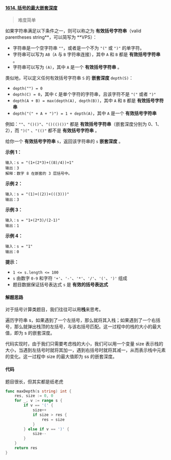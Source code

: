 #### [1614. 括号的最大嵌套深度](https://leetcode-cn.com/problems/maximum-nesting-depth-of-the-parentheses/)

> 难度简单

如果字符串满足以下条件之一，则可以称之为 **有效括号字符串**（valid parentheses string**，可以简写为 **VPS）：

- 字符串是一个空字符串 `""`，或者是一个不为 `"("` 或 `")"` 的单字符。
- 字符串可以写为 `AB`（`A` 与 `B` 字符串连接），其中 `A` 和 `B` 都是 **有效括号字符串** 。
- 字符串可以写为 `(A)`，其中 `A` 是一个 **有效括号字符串** 。

类似地，可以定义任何有效括号字符串 `S` 的 **嵌套深度** `depth(S)`：

- `depth("") = 0`
- `depth(C) = 0`，其中 `C` 是单个字符的字符串，且该字符不是 `"("` 或者 `")"`
- `depth(A + B) = max(depth(A), depth(B))`，其中 `A` 和 `B` 都是 **有效括号字符串**
- `depth("(" + A + ")") = 1 + depth(A)`，其中 `A` 是一个 **有效括号字符串**

例如：`""`、`"()()"`、`"()(()())"` 都是 **有效括号字符串**（嵌套深度分别为 0、1、2），而 `")("` 、`"(()"` 都不是 **有效括号字符串** 。

给你一个 **有效括号字符串** `s`，返回该字符串的 `s` **嵌套深度** 。

**示例 1：**

```
输入：s = "(1+(2*3)+((8)/4))+1"
输出：3
解释：数字 8 在嵌套的 3 层括号中。
```

**示例 2：**

```
输入：s = "(1)+((2))+(((3)))"
输出：3
```

**示例 3：**

```
输入：s = "1+(2*3)/(2-1)"
输出：1
```

**示例 4：**

```
输入：s = "1"
输出：0
```

**提示：**

- `1 <= s.length <= 100`
- `s` 由数字 `0-9` 和字符 `'+'`、`'-'`、`'*'`、`'/'`、`'('`、`')'` 组成
- 题目数据保证括号表达式 `s` 是 **有效的括号表达式**

#### 解题思路

对于括号计算类题目，我们往往可以用**栈**来思考。

遍历字符串 s，如果遇到了一个左括号，那么就将其入栈；如果遇到了一个右括号，那么就弹出栈顶的左括号，与该右括号匹配。这一过程中的栈的大小的最大值，即为 s 的嵌套深度。

代码实现时，由于我们只需要考虑栈的大小，我们可以用一个变量 size 表示栈的大小，当遇到左括号时就将其加一，遇到右括号时就将其减一，从而表示栈中元素的变化。这一过程中 size 的最大值即为 ss 的嵌套深度。

#### 代码

题目很长，但其实都是纸老虎

```go
func maxDepth(s string) int {
	res, size := 0, 0
	for _, v := range s {
		if v == '(' {
			size++
			if size > res {
				res = size
			}
		} else if v == ')' {
			size--
		}
	}
	return res
}
```

